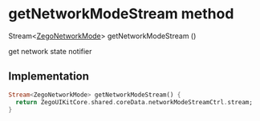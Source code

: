 


# getNetworkModeStream method








Stream&lt;[ZegoNetworkMode](../../zego_uikit_prebuilt_live_audio_room/ZegoNetworkMode.md)> getNetworkModeStream
()





<p>get network state notifier</p>



## Implementation

```dart
Stream<ZegoNetworkMode> getNetworkModeStream() {
  return ZegoUIKitCore.shared.coreData.networkModeStreamCtrl.stream;
}
```








